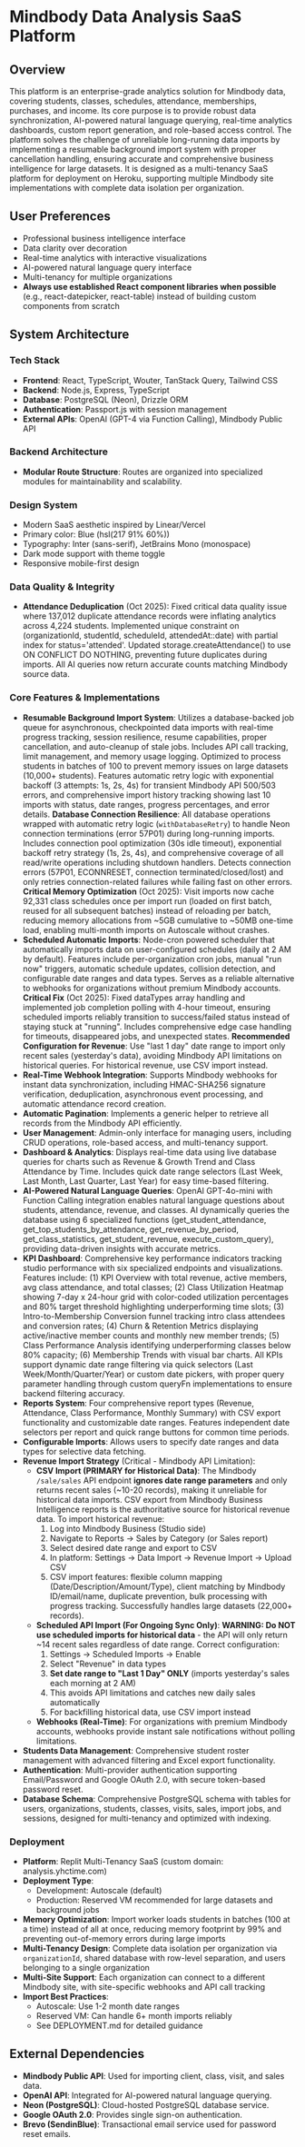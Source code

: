 # Mindbody Data Analysis SaaS Platform

## Overview

This platform is an enterprise-grade analytics solution for Mindbody data, covering students, classes, schedules, attendance, memberships, purchases, and income. Its core purpose is to provide robust data synchronization, AI-powered natural language querying, real-time analytics dashboards, custom report generation, and role-based access control. The platform solves the challenge of unreliable long-running data imports by implementing a resumable background import system with proper cancellation handling, ensuring accurate and comprehensive business intelligence for large datasets. It is designed as a multi-tenancy SaaS platform for deployment on Heroku, supporting multiple Mindbody site implementations with complete data isolation per organization.

## User Preferences

- Professional business intelligence interface
- Data clarity over decoration
- Real-time analytics with interactive visualizations
- AI-powered natural language query interface
- Multi-tenancy for multiple organizations
- **Always use established React component libraries when possible** (e.g., react-datepicker, react-table) instead of building custom components from scratch

## System Architecture

### Tech Stack

- **Frontend**: React, TypeScript, Wouter, TanStack Query, Tailwind CSS
- **Backend**: Node.js, Express, TypeScript
- **Database**: PostgreSQL (Neon), Drizzle ORM
- **Authentication**: Passport.js with session management
- **External APIs**: OpenAI (GPT-4 via Function Calling), Mindbody Public API

### Backend Architecture

- **Modular Route Structure**: Routes are organized into specialized modules for maintainability and scalability.

### Design System

- Modern SaaS aesthetic inspired by Linear/Vercel
- Primary color: Blue (hsl(217 91% 60%))
- Typography: Inter (sans-serif), JetBrains Mono (monospace)
- Dark mode support with theme toggle
- Responsive mobile-first design

### Data Quality & Integrity

- **Attendance Deduplication** (Oct 2025): Fixed critical data quality issue where 137,012 duplicate attendance records were inflating analytics across 4,224 students. Implemented unique constraint on (organizationId, studentId, scheduleId, attendedAt::date) with partial index for status='attended'. Updated storage.createAttendance() to use ON CONFLICT DO NOTHING, preventing future duplicates during imports. All AI queries now return accurate counts matching Mindbody source data.

### Core Features & Implementations

- **Resumable Background Import System**: Utilizes a database-backed job queue for asynchronous, checkpointed data imports with real-time progress tracking, session resilience, resume capabilities, proper cancellation, and auto-cleanup of stale jobs. Includes API call tracking, limit management, and memory usage logging. Optimized to process students in batches of 100 to prevent memory issues on large datasets (10,000+ students). Features automatic retry logic with exponential backoff (3 attempts: 1s, 2s, 4s) for transient Mindbody API 500/503 errors, and comprehensive import history tracking showing last 10 imports with status, date ranges, progress percentages, and error details. **Database Connection Resilience**: All database operations wrapped with automatic retry logic (`withDatabaseRetry`) to handle Neon connection terminations (error 57P01) during long-running imports. Includes connection pool optimization (30s idle timeout), exponential backoff retry strategy (1s, 2s, 4s), and comprehensive coverage of all read/write operations including shutdown handlers. Detects connection errors (57P01, ECONNRESET, connection terminated/closed/lost) and only retries connection-related failures while failing fast on other errors. **Critical Memory Optimization** (Oct 2025): Visit imports now cache 92,331 class schedules once per import run (loaded on first batch, reused for all subsequent batches) instead of reloading per batch, reducing memory allocations from ~5GB cumulative to ~50MB one-time load, enabling multi-month imports on Autoscale without crashes.
- **Scheduled Automatic Imports**: Node-cron powered scheduler that automatically imports data on user-configured schedules (daily at 2 AM by default). Features include per-organization cron jobs, manual "run now" triggers, automatic schedule updates, collision detection, and configurable date ranges and data types. Serves as a reliable alternative to webhooks for organizations without premium Mindbody accounts. **Critical Fix** (Oct 2025): Fixed dataTypes array handling and implemented job completion polling with 4-hour timeout, ensuring scheduled imports reliably transition to success/failed status instead of staying stuck at "running". Includes comprehensive edge case handling for timeouts, disappeared jobs, and unexpected states. **Recommended Configuration for Revenue**: Use "last 1 day" date range to import only recent sales (yesterday's data), avoiding Mindbody API limitations on historical queries. For historical revenue, use CSV import instead.
- **Real-Time Webhook Integration**: Supports Mindbody webhooks for instant data synchronization, including HMAC-SHA256 signature verification, deduplication, asynchronous event processing, and automatic attendance record creation.
- **Automatic Pagination**: Implements a generic helper to retrieve all records from the Mindbody API efficiently.
- **User Management**: Admin-only interface for managing users, including CRUD operations, role-based access, and multi-tenancy support.
- **Dashboard & Analytics**: Displays real-time data using live database queries for charts such as Revenue & Growth Trend and Class Attendance by Time. Includes quick date range selectors (Last Week, Last Month, Last Quarter, Last Year) for easy time-based filtering.
- **AI-Powered Natural Language Queries**: OpenAI GPT-4o-mini with Function Calling integration enables natural language questions about students, attendance, revenue, and classes. AI dynamically queries the database using 6 specialized functions (get_student_attendance, get_top_students_by_attendance, get_revenue_by_period, get_class_statistics, get_student_revenue, execute_custom_query), providing data-driven insights with accurate metrics.
- **KPI Dashboard**: Comprehensive key performance indicators tracking studio performance with six specialized endpoints and visualizations. Features include: (1) KPI Overview with total revenue, active members, avg class attendance, and total classes; (2) Class Utilization Heatmap showing 7-day x 24-hour grid with color-coded utilization percentages and 80% target threshold highlighting underperforming time slots; (3) Intro-to-Membership Conversion funnel tracking intro class attendees and conversion rates; (4) Churn & Retention Metrics displaying active/inactive member counts and monthly new member trends; (5) Class Performance Analysis identifying underperforming classes below 80% capacity; (6) Membership Trends with visual bar charts. All KPIs support dynamic date range filtering via quick selectors (Last Week/Month/Quarter/Year) or custom date pickers, with proper query parameter handling through custom queryFn implementations to ensure backend filtering accuracy.
- **Reports System**: Four comprehensive report types (Revenue, Attendance, Class Performance, Monthly Summary) with CSV export functionality and customizable date ranges. Features independent date selectors per report and quick range buttons for common time periods.
- **Configurable Imports**: Allows users to specify date ranges and data types for selective data fetching.
- **Revenue Import Strategy** (Critical - Mindbody API Limitation): 
  - **CSV Import (PRIMARY for Historical Data)**: The Mindbody `/sale/sales` API endpoint **ignores date range parameters** and only returns recent sales (~10-20 records), making it unreliable for historical data imports. CSV export from Mindbody Business Intelligence reports is the authoritative source for historical revenue data. To import historical revenue:
    1. Log into Mindbody Business (Studio side)
    2. Navigate to Reports → Sales by Category (or Sales report)
    3. Select desired date range and export to CSV
    4. In platform: Settings → Data Import → Revenue Import → Upload CSV
    5. CSV import features: flexible column mapping (Date/Description/Amount/Type), client matching by Mindbody ID/email/name, duplicate prevention, bulk processing with progress tracking. Successfully handles large datasets (22,000+ records).
  - **Scheduled API Import (For Ongoing Sync Only)**: **WARNING: Do NOT use scheduled imports for historical data** - the API will only return ~14 recent sales regardless of date range. Correct configuration:
    1. Settings → Scheduled Imports → Enable
    2. Select "Revenue" in data types
    3. **Set date range to "Last 1 Day" ONLY** (imports yesterday's sales each morning at 2 AM)
    4. This avoids API limitations and catches new daily sales automatically
    5. For backfilling historical data, use CSV import instead
  - **Webhooks (Real-Time)**: For organizations with premium Mindbody accounts, webhooks provide instant sale notifications without polling limitations.
- **Students Data Management**: Comprehensive student roster management with advanced filtering and Excel export functionality.
- **Authentication**: Multi-provider authentication supporting Email/Password and Google OAuth 2.0, with secure token-based password reset.
- **Database Schema**: Comprehensive PostgreSQL schema with tables for users, organizations, students, classes, visits, sales, import jobs, and sessions, designed for multi-tenancy and optimized with indexing.

### Deployment

- **Platform**: Replit Multi-Tenancy SaaS (custom domain: analysis.yhctime.com)
- **Deployment Type**: 
  - Development: Autoscale (default)
  - Production: Reserved VM recommended for large datasets and background jobs
- **Memory Optimization**: Import worker loads students in batches (100 at a time) instead of all at once, reducing memory footprint by 99% and preventing out-of-memory errors during large imports
- **Multi-Tenancy Design**: Complete data isolation per organization via `organizationId`, shared database with row-level separation, and users belonging to a single organization
- **Multi-Site Support**: Each organization can connect to a different Mindbody site, with site-specific webhooks and API call tracking
- **Import Best Practices**: 
  - Autoscale: Use 1-2 month date ranges
  - Reserved VM: Can handle 6+ month imports reliably
  - See DEPLOYMENT.md for detailed guidance

## External Dependencies

- **Mindbody Public API**: Used for importing client, class, visit, and sales data.
- **OpenAI API**: Integrated for AI-powered natural language querying.
- **Neon (PostgreSQL)**: Cloud-hosted PostgreSQL database service.
- **Google OAuth 2.0**: Provides single sign-on authentication.
- **Brevo (SendinBlue)**: Transactional email service used for password reset emails.
